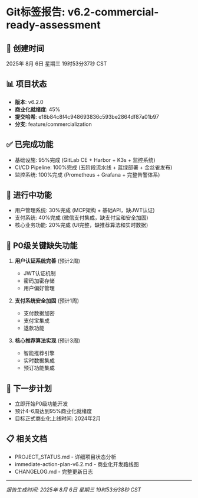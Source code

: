 # Git标签报告: v6.2-commercial-ready-assessment

## 📅 创建时间
2025年 8月 6日 星期三 19时53分37秒 CST

## 📊 项目状态
- **版本**: v6.2.0
- **商业化就绪度**: 45%
- **提交哈希**: e18b84c8f4c948693836c593be2864df87a01b97
- **分支**: feature/commercialization

## ✅ 已完成功能
- 基础设施: 95%完成 (GitLab CE + Harbor + K3s + 监控系统)
- CI/CD Pipeline: 100%完成 (五阶段流水线 + 蓝绿部署 + 金丝雀发布)
- 监控系统: 100%完成 (Prometheus + Grafana + 完整告警体系)

## 🔄 进行中功能
- 用户管理系统: 30%完成 (MCP架构 + 基础API，缺JWT认证)
- 支付系统: 40%完成 (微信支付集成，缺支付宝和安全加固)
- 核心业务功能: 20%完成 (UI完整，缺推荐算法和实时数据)

## 🚨 P0级关键缺失功能
1. **用户认证系统完善** (预计2周)
   - JWT认证机制
   - 密码加密存储
   - 用户偏好管理

2. **支付系统安全加固** (预计1周)
   - 支付数据加密
   - 支付宝集成
   - 退款功能

3. **核心推荐算法实现** (预计3周)
   - 智能推荐引擎
   - 实时数据集成
   - 预订功能集成

## 🎯 下一步计划
- 立即开始P0级功能开发
- 预计4-6周达到95%商业化就绪度
- 目标正式商业化上线时间: 2024年2月

## 📋 相关文档
- PROJECT_STATUS.md - 详细项目状态分析
- immediate-action-plan-v6.2.md - 商业化开发路线图
- CHANGELOG.md - 完整更新日志

---
*报告生成时间: 2025年 8月 6日 星期三 19时53分38秒 CST*
